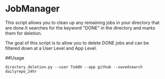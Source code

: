 # JobManager
 
This script allows you to clean up any remaining jobs in your directory that are done.It searches for the keyword "DONE" in the directory and marks them for deletion.

The goal of this script is to allow you to delete DONE jobs and can be filtered down at a User Level and App Level. 
    
 ##Usage
 
 `directory_deletion.py --user ToddH --app github --savedsearch dailyrepo_24hr `
 

